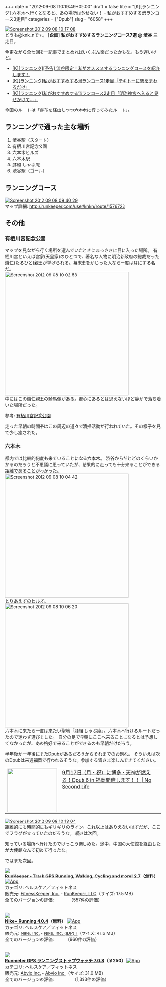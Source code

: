 +++
date = "2012-09-08T10:19:49+09:00"
draft = false
title = "[K][ランニング] 六本木へ行くとなると、あの場所は外せない！ - 私がおすすめする渋ランコース3走目"
categories = ["Dpub"]
slug = "6058"
+++

<div class="center"><a href="https://knk-n.com/images/2012/09/screenshot_2012-09-08_10.17.08.jpg"><img src="https://knk-n.com/images/2012/09/screenshot_2012-09-08_10.17.08.jpg" alt="Screenshot 2012 09 08 10 17 08" title="screenshot_2012-09-08_10.17.08.jpg" border="0" width="" height="" /></a></div>
どうも@knk_nです。
[<strong>企画</strong>] <strong>私がおすすめするランニングコース7選 @ 渋谷</strong>
三走目。

今更ながら全七回を一記事でまとめればいくぶん楽だったかもな。もう遅いけど。

<ul>
<li><a href="https://knk-n.com/2012/09/05/running-course-i-recommended-at-shibuya-0/" target="_blank">[K][ランニング][予告] 渋谷限定！私がオススメするランニングコースを紹介します！
</a></li>
<li><a href="https://knk-n.com/2012/09/06/running-course-i-recommended-at-shibuya-1/" target="_blank">[K][ランニング]私がおすすめする渋ランコース1走目「テキトーに駅をまわるだけ」</a></li>
<li><a href="https://knk-n.com/2012/09/07/running-course-i-recommended-at-shibuya-2/" target="_blank">[K][ランニング]私がおすすめする渋ランコース2走目「明治神宮へ入ると見せかけて…」</a></li>
</ul><!--more-->今回のルートは「麻布を経由しつつ六本木に行ってみたルート」。

<h2>ランニングで通った主な場所</h2>
<ol>
<li>渋谷駅（スタート）</li>
<li>有栖川宮記念公園</li>
<li>六本木ヒルズ</li>
<li>六本木駅</li>
<li>豚組 しゃぶ庵</li>
<li>渋谷駅（ゴール）</li>
</ol>

<h2>ランニングコース</h2>
<div class="center"><a href="https://knk-n.com/images/2012/09/screenshot_2012-09-08_09.40.29.jpg"><img src="https://knk-n.com/images/2012/09/screenshot_2012-09-08_09.40.29.jpg" alt="Screenshot 2012 09 08 09 40 29" title="screenshot_2012-09-08_09.40.29.jpg" border="0" width="" height="" /></a></div>
マップ詳細: <a href="http://runkeeper.com/user/knkn/route/1576723" target="_blank">http://runkeeper.com/user/knkn/route/1576723</a>

<h2>その他</h2>
<h3>有栖川宮記念公園</h3>
マップを見ながら行く場所を選んでいたときにまっさきに目に入った場所。
有栖川宮といえば宮家(天皇家)のひとつで、著名な人物に明治新政府の総裁だった熾仁(たるひと)親王が挙げられる。幕末史をかじった人なら一度は耳にする名だ。

<div class="center"><a href="https://knk-n.com/images/2012/09/screenshot_2012-09-08_10.02.53.jpg"><img src="https://knk-n.com/images/2012/09/screenshot_2012-09-08_10.02.53.jpg" alt="Screenshot 2012 09 08 10 02 53" title="screenshot_2012-09-08_10.02.53.jpg" border="0" width="400" height="auto" /></a></div>
中にはこの熾仁親王の騎馬像がある。都心にあるとは思えないほど静かで落ち着いた場所だった。
<p>参考: <a  href="http://jin3.jp/annai/arisugawa.htm" target="_blank">有栖川宮記念公園</a><script type="text/javascript">var url = "http://jin3.jp/annai/arisugawa.htm";</script><script src="http://api.b.st-hatena.com/entry.count?url=http://jin3.jp/annai/arisugawa.htm&callback=hatebTxt"></script></p>

走った早朝の時間帯はこの周辺の道々で清掃活動が行われていた。その様子を見て少し癒された。

<h3>六本木</h3>
都内では比較的何度も来ていることになる六本木。
渋谷からだとどのくらいかかるのだろうと不思議に思っていたが、結果的に走っても十分来ることができる距離であることがわかった。

<div class="center"><a href="https://knk-n.com/images/2012/09/screenshot_2012-09-08_10.04.42.jpg"><img src="https://knk-n.com/images/2012/09/screenshot_2012-09-08_10.04.42.jpg" alt="Screenshot 2012 09 08 10 04 42" title="screenshot_2012-09-08_10.04.42.jpg" border="0" width="400" height="auto" /></a></div>
とりあえずのヒルズ。

<div class="center"><a href="https://knk-n.com/images/2012/09/screenshot_2012-09-08_10.06.20.jpg"><img src="https://knk-n.com/images/2012/09/screenshot_2012-09-08_10.06.20.jpg" alt="Screenshot 2012 09 08 10 06 20" title="screenshot_2012-09-08_10.06.20.jpg" border="0" width="400" height="auto" /></a></div>
六本木に来たら一度は来たい聖地「豚組 しゃぶ庵」。六本木へ行けるルートだったので迷わず選びました。
自分の足で早朝にここへ来ることになるとは予想してなかったが、あの格好で来ることができるのも早朝だけだろう。

半年後か一年後にまた<a href="https://knk-n.com/tag/dpub/" target="_blank">Dpub</a>があるだろうからそれまでのお別れ。
そういえば次のDpubは来週福岡で行われるそうな。参加する皆さま楽しんできてください。

<table width="100%"><td valign="top" width="160"><a href="http://www.ttcbn.net/no_second_life/archives/25269" target="_blank"><img border="0" src="http://capture.heartrails.com/160x140/border?http://www.ttcbn.net/no_second_life/archives/25269" alt="" width="160" height="140" /></a></td><td valign="top"><a  href="http://www.ttcbn.net/no_second_life/archives/25269" target="_blank">9月17日（月・祝）に博多・天神が燃える！Dpub 6 in 福岡開催します！！ | No Second Life</a><script type="text/javascript">var url = "http://www.ttcbn.net/no_second_life/archives/25269";</script><script src="http://api.b.st-hatena.com/entry.count?url=http://www.ttcbn.net/no_second_life/archives/25269&callback=hatebTxt"></script>
</td>
</table>

<div class="center"><a href="https://knk-n.com/images/2012/09/screenshot_2012-09-08_10.13.04.jpg"><img src="https://knk-n.com/images/2012/09/screenshot_2012-09-08_10.13.04.jpg" alt="Screenshot 2012 09 08 10 13 04" title="screenshot_2012-09-08_10.13.04.jpg" border="0" width="" height="" /></a></div>
距離的にも時間的にもギリギリのライン。これ以上はありえないはずだが、ここでフラグが立っていたのだろうな。
続きは次回。

知っている場所へ行けたのでけっこう楽しめた。途中、中国の大使館を経由したが大使館なんて初めて行ったな。

ではまた次回。

<table class="appstorehelper"><a href="http://itunes.apple.com/jp/app/runkeeper-track-gps-running/id300235330?mt=8&uo=4" rel="nofollow" target="_blank"><img class="appstorehelper_appicn" src="http://a4.mzstatic.com/us/r1000/065/Purple/v4/7d/9b/3f/7d9b3fab-b190-0fa2-ccee-053a1d6920bd/mzl.iuhygnfo.jpg" /></a><div class="appstorehelper_text"><a href="http://itunes.apple.com/jp/app/runkeeper-track-gps-running/id300235330?mt=8&uo=4" rel="nofollow" target="_blank"><b>RunKeeper - Track GPS Running, Walking, Cycling and more! 2.7</a>（無料）</b> <a href="http://itunes.apple.com/jp/app/runkeeper-track-gps-running/id300235330?mt=8&uo=4" rel="nofollow" target="_blank"><img alt="App" src="http://ax.phobos.apple.com.edgesuite.net/ja_jp/images/web/linkmaker/badge_appstore-sm.gif" style="vertical-align: text-bottom;" /></b></a><br />カテゴリ: ヘルスケア／フィットネス<br />販売元: <a href="$artistUrl$" target="_blank">FitnessKeeper, Inc.</a> - <a href="http://www.runkeeper.com" target="_blank">RunKeeper, LLC</a>（サイズ: 17.5 MB）<br />全てのバージョンの評価: <img src="http://r.mzstatic.com/htmlResources/1043/web-storefront/images/rating_star.png" height="11px" width="11px" /><img src="http://r.mzstatic.com/htmlResources/1043/web-storefront/images/rating_star.png" height="11px" width="11px" /><img src="http://r.mzstatic.com/htmlResources/1043/web-storefront/images/rating_star.png" height="11px" width="11px" /><img src="http://r.mzstatic.com/htmlResources/1043/web-storefront/images/rating_star.png" height="11px" width="11px" />（557件の評価）<br clear="all" /></div>
</table>
<table class="appstorehelper"><a href="http://itunes.apple.com/jp/app/nike+-running/id387771637?mt=8&uo=4" rel="nofollow" target="_blank"><img class="appstorehelper_appicn" src="http://a4.mzstatic.com/us/r1000/070/Purple/v4/ba/bb/f8/babbf881-9156-8979-99a7-1c975a63f0e6/mzl.gqzyggze.png" /></a><div class="appstorehelper_text"><a href="http://itunes.apple.com/jp/app/nike+-running/id387771637?mt=8&uo=4" rel="nofollow" target="_blank"><b>Nike+ Running 4.0.4</a>（無料）</b> <a href="http://itunes.apple.com/jp/app/nike+-running/id387771637?mt=8&uo=4" rel="nofollow" target="_blank"><img alt="App" src="http://ax.phobos.apple.com.edgesuite.net/ja_jp/images/web/linkmaker/badge_appstore-sm.gif" style="vertical-align: text-bottom;" /></b></a><br />カテゴリ: ヘルスケア／フィットネス<br />販売元: <a href="$artistUrl$" target="_blank">Nike, Inc.</a> - <a href="http://nikeplus.nike.com/plus/" target="_blank">Nike, Inc. (iDP) 1</a>（サイズ: 41.6 MB）<br />全てのバージョンの評価: <img src="http://r.mzstatic.com/htmlResources/1043/web-storefront/images/rating_star.png" height="11px" width="11px" /><img src="http://r.mzstatic.com/htmlResources/1043/web-storefront/images/rating_star.png" height="11px" width="11px" /><img src="http://r.mzstatic.com/htmlResources/1043/web-storefront/images/rating_star_half.png" height="11px" width="11px" />（960件の評価）<br clear="all" /></div>
</table>
<table class="appstorehelper"><a href="http://itunes.apple.com/jp/app/runmeter-gps-ranningusutoppuu/id326498704?mt=8&uo=4" rel="nofollow" target="_blank"><img class="appstorehelper_appicn" src="http://a5.mzstatic.com/us/r1000/111/Purple/v4/21/5c/10/215c1015-2418-15e7-4bb5-8d30d6b81a0b/mza_8752499206206431220.png" /></a><div class="appstorehelper_text"><a href="http://itunes.apple.com/jp/app/runmeter-gps-ranningusutoppuu/id326498704?mt=8&uo=4" rel="nofollow" target="_blank"><b>Runmeter GPS ランニングストップウォッチ 7.0.8</a>（&#65509;250）</b> <a href="http://itunes.apple.com/jp/app/runmeter-gps-ranningusutoppuu/id326498704?mt=8&uo=4" rel="nofollow" target="_blank"><img alt="App" src="http://ax.phobos.apple.com.edgesuite.net/ja_jp/images/web/linkmaker/badge_appstore-sm.gif" style="vertical-align: text-bottom;" /></b></a><br />カテゴリ: ヘルスケア／フィットネス<br />販売元: <a href="$artistUrl$" target="_blank">Abvio Inc.</a> - <a href="http://www.runmeter.com" target="_blank">Abvio Inc.</a>（サイズ: 31.0 MB）<br />全てのバージョンの評価: <img src="http://r.mzstatic.com/htmlResources/1043/web-storefront/images/rating_star.png" height="11px" width="11px" /><img src="http://r.mzstatic.com/htmlResources/1043/web-storefront/images/rating_star.png" height="11px" width="11px" /><img src="http://r.mzstatic.com/htmlResources/1043/web-storefront/images/rating_star.png" height="11px" width="11px" /><img src="http://r.mzstatic.com/htmlResources/1043/web-storefront/images/rating_star.png" height="11px" width="11px" /><img src="http://r.mzstatic.com/htmlResources/1043/web-storefront/images/rating_star_half.png" height="11px" width="11px" />（1,393件の評価）<br clear="all" /></div>
</table>
